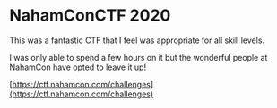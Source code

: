 

<h1>NahamConCTF 2020</h1>

This was a fantastic CTF that I feel was appropriate for all skill levels.

I was only able to spend a few hours on it but the wonderful people at NahamCon have opted to leave it up!

[https://ctf.nahamcon.com/challenges](https://ctf.nahamcon.com/challenges)

